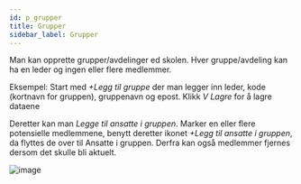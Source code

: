 ```yaml
---
id: p_grupper
title: Grupper
sidebar_label: Grupper 
---
```



Man kan opprette grupper/avdelinger  ed skolen. Hver gruppe/avdeling kan ha en leder og ingen eller flere medlemmer.

Eksempel:
Start med _+Legg til gruppe_ der man legger inn leder, kode (kortnavn for gruppen), gruppenavn og epost. Klikk _V Lagre_ for å lagre dataene
 
Deretter kan man _Legge til ansatte i gruppen_. Marker en eller flere potensielle medlemmene, benytt deretter ikonet _+Legg til ansatte i gruppen_, da flyttes de over til Ansatte i gruppen. Derfra kan også medlemmer fjernes dersom det skulle bli aktuelt.


![image](https://user-images.githubusercontent.com/80097133/136387884-9fad965d-5a42-435c-887c-394ab2262928.png)

